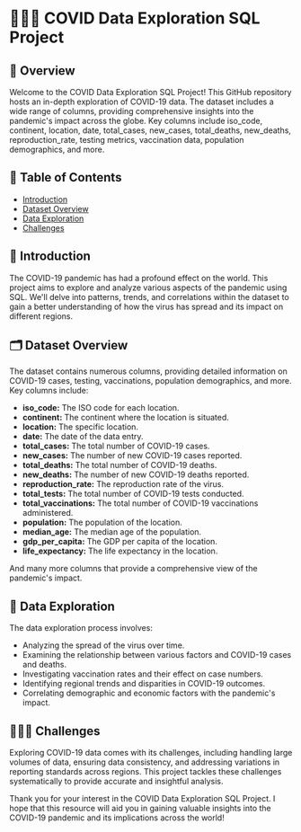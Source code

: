 # 👨🏽‍⚕️ COVID Data Exploration SQL Project

## 📜 Overview

Welcome to the COVID Data Exploration SQL Project! This GitHub repository hosts an in-depth exploration of COVID-19 data. The dataset includes a wide range of columns, providing comprehensive insights into the pandemic's impact across the globe. Key columns include iso_code, continent, location, date, total_cases, new_cases, total_deaths, new_deaths, reproduction_rate, testing metrics, vaccination data, population demographics, and more.

## 📑 Table of Contents

- [Introduction](#introduction)
- [Dataset Overview](#dataset-overview)
- [Data Exploration](#data-exploration)
- [Challenges](#challenges)

## 🚪 Introduction

The COVID-19 pandemic has had a profound effect on the world. This project aims to explore and analyze various aspects of the pandemic using SQL. We'll delve into patterns, trends, and correlations within the dataset to gain a better understanding of how the virus has spread and its impact on different regions.

## 🗂 Dataset Overview

The dataset contains numerous columns, providing detailed information on COVID-19 cases, testing, vaccinations, population demographics, and more. Key columns include:

- **iso_code:** The ISO code for each location.
- **continent:** The continent where the location is situated.
- **location:** The specific location.
- **date:** The date of the data entry.
- **total_cases:** The total number of COVID-19 cases.
- **new_cases:** The number of new COVID-19 cases reported.
- **total_deaths:** The total number of COVID-19 deaths.
- **new_deaths:** The number of new COVID-19 deaths reported.
- **reproduction_rate:** The reproduction rate of the virus.
- **total_tests:** The total number of COVID-19 tests conducted.
- **total_vaccinations:** The total number of COVID-19 vaccinations administered.
- **population:** The population of the location.
- **median_age:** The median age of the population.
- **gdp_per_capita:** The GDP per capita of the location.
- **life_expectancy:** The life expectancy in the location.

And many more columns that provide a comprehensive view of the pandemic's impact.

## 🔭 Data Exploration

The data exploration process involves:

- Analyzing the spread of the virus over time.
- Examining the relationship between various factors and COVID-19 cases and deaths.
- Investigating vaccination rates and their effect on case numbers.
- Identifying regional trends and disparities in COVID-19 outcomes.
- Correlating demographic and economic factors with the pandemic's impact.

## 🧗🏽‍♂️ Challenges

Exploring COVID-19 data comes with its challenges, including handling large volumes of data, ensuring data consistency, and addressing variations in reporting standards across regions. This project tackles these challenges systematically to provide accurate and insightful analysis.

Thank you for your interest in the COVID Data Exploration SQL Project. I hope that this resource will aid you in gaining valuable insights into the COVID-19 pandemic and its implications across the world!
